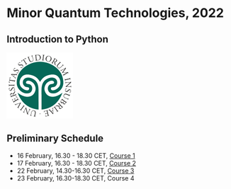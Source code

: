 # Minor Quantum Technologies, 2022
## Introduction to Python
![insubria](logo.png)

## Preliminary Schedule
* 16 February, 16.30 - 18.30 CET, [Course 1](./Course1)
* 17 February, 16.30 - 18.30 CET, [Course 2](./Course2)
* 22 February, 14.30-16.30 CET, [Course 3](./Course3)
* 23 February, 16.30-18.30 CET, Course 4
